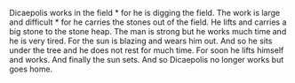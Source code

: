 Dicaepolis works in the field * for he is digging the field.
The work is large and difficult * for he carries the stones out of the field.
He lifts and carries a big stone to the stone heap.
The man is strong but he works much time and he is very tired.
For the sun is blazing and wears him out.
And so he sits under the tree and he does not rest for much time.
For soon he lifts himself and works.
And finally the sun sets.
And so Dicaepolis no longer works but goes home.

